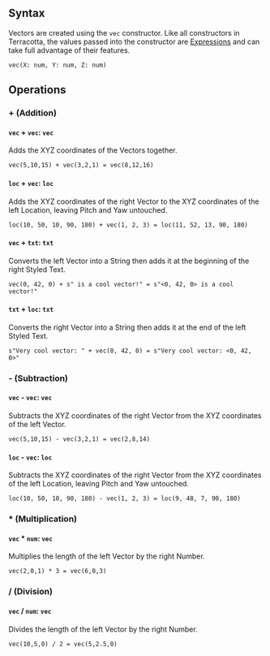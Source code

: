 ## Syntax
Vectors are created using the `vec` constructor. Like all constructors in Terracotta, the values passed into the constructor are [Expressions](../language_features/expressions.md) and can take full advantage of their features.

```tc
vec(X: num, Y: num, Z: num)
```

## Operations

### + (Addition)

#### `vec` + `vec`: `vec`
Adds the XYZ coordinates of the Vectors together.
```tc
vec(5,10,15) + vec(3,2,1) = vec(8,12,16)
```

#### `loc` + `vec`: `loc`
Adds the XYZ coordinates of the right Vector to the XYZ coordinates of the left Location, leaving Pitch and Yaw untouched.
```tc
loc(10, 50, 10, 90, 180) + vec(1, 2, 3) = loc(11, 52, 13, 90, 180)
```

#### `vec` + `txt`: `txt`
Converts the left Vector into a String then adds it at the beginning of the right Styled Text.
```tc
vec(0, 42, 0) + s" is a cool vector!" = s"<0, 42, 0> is a cool vector!"
```

#### `txt` + `loc`: `txt`
Converts the right Vector into a String then adds it at the end of the left Styled Text.
```tc
s"Very cool vector: " + vec(0, 42, 0) = s"Very cool vector: <0, 42, 0>"
```

### - (Subtraction)

#### `vec` - `vec`: `vec`
Subtracts the XYZ coordinates of the right Vector from the XYZ coordinates of the left Vector.
```tc
vec(5,10,15) - vec(3,2,1) = vec(2,8,14)
```

#### `loc` - `vec`: `loc`
Subtracts the XYZ coordinates of the right Vector from the XYZ coordinates of the left Location, leaving Pitch and Yaw untouched.
```tc
loc(10, 50, 10, 90, 180) - vec(1, 2, 3) = loc(9, 48, 7, 90, 180)
```

### * (Multiplication)

#### `vec` * `num`: `vec`
Multiplies the length of the left Vector by the right Number.
```tc
vec(2,0,1) * 3 = vec(6,0,3)
```

### / (Division)

#### `vec` / `num`: `vec`
Divides the length of the left Vector by the right Number.
```tc
vec(10,5,0) / 2 = vec(5,2.5,0)
```